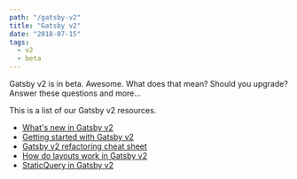 ```yaml
---
path: "/gatsby-v2"
title: "Gatsby v2"
date: "2018-07-15"
tags:
  - v2
  - beta
---
```

Gatsby v2 is in beta. Awesome. What does that mean? Should you upgrade? Answer these questions and more...

This is a list of our Gatsby v2 resources.

* [What's new in Gatsby v2](/whats-new-in-gatsby-v2)
* [Getting started with Gatsby v2](/getting-started-with-gatsby-v2)
* [Gatsby v2 refactoring cheat sheet](/gatsby-v2-refactoring-cheat-sheet)
* [How do layouts work in Gatsby v2](/how-do-layouts-work-in-gatsby-v2)
* [StaticQuery in Gatsby v2](/staticquery-in-gatsby-v2)
